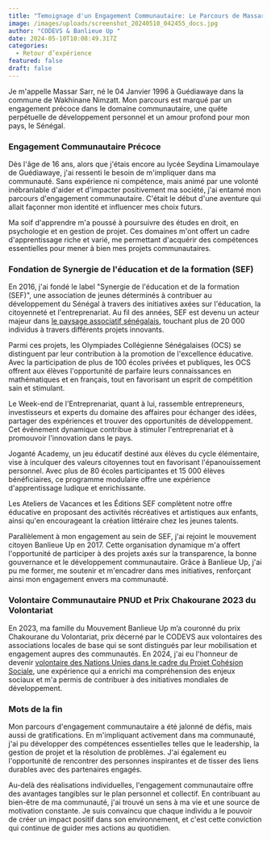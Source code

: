 ```yaml
---
title: "Temoignage d'un Engagement Communautaire: Le Parcours de Massar Sarr"
image: /images/uploads/screenshot_20240510_042455_docs.jpg
author: "CODEVS & Banlieue Up "
date: 2024-05-10T10:08:49.317Z
categories:
  - Retour d’expérience
featured: false
draft: false
---
```

Je m'appelle Massar Sarr, né le 04 Janvier 1996 à Guédiawaye dans la commune de Wakhinane Nimzatt. Mon parcours est marqué par un engagement précoce dans le domaine communautaire, une quête perpétuelle de développement personnel et un amour profond pour mon pays, le Sénégal.

### Engagement Communautaire Précoce 
Dès l'âge de 16 ans, alors que j'étais encore au lycée Seydina Limamoulaye de Guédiawaye, j'ai ressenti le besoin de m'impliquer dans ma communauté. Sans expérience ni compétence, mais animé par une volonté inébranlable d'aider et d'impacter positivement ma société, j'ai entamé mon parcours d'engagement communautaire. C'était le début d'une aventure qui allait façonner mon identité et influencer mes choix futurs.

Ma soif d'apprendre m'a poussé à poursuivre des études en droit, en psychologie et en gestion de projet. Ces domaines m'ont offert un cadre d'apprentissage riche et varié, me permettant d'acquérir des compétences essentielles pour mener à bien mes projets communautaires.

### Fondation de Synergie de l'éducation et de la formation (SEF)
En 2016, j'ai fondé le label "Synergie de l'éducation et de la formation (SEF)", une association de jeunes déterminés à contribuer au développement du Sénégal à travers des initiatives axées sur l'éducation, la citoyenneté et l'entreprenariat. Au fil des années, SEF est devenu un acteur majeur dans [le paysage associatif sénégalais](https://codevsn.org/associations/), touchant plus de 20 000 individus à travers différents projets innovants.

Parmi ces projets, les Olympiades Collégienne Sénégalaises (OCS) se distinguent par leur contribution à la promotion de l'excellence éducative. Avec la participation de plus de 100 écoles privées et publiques, les OCS offrent aux élèves l'opportunité de parfaire leurs connaissances en mathématiques et en français, tout en favorisant un esprit de compétition sain et stimulant.

Le Week-end de l'Entreprenariat, quant à lui, rassemble entrepreneurs, investisseurs et experts du domaine des affaires pour échanger des idées, partager des expériences et trouver des opportunités de développement. Cet événement dynamique contribue à stimuler l'entreprenariat et à promouvoir l'innovation dans le pays.

Joganté Academy, un jeu éducatif destiné aux élèves du cycle élémentaire, vise à inculquer des valeurs citoyennes tout en favorisant l'épanouissement personnel. Avec plus de 80 écoles participantes et 15 000 élèves bénéficiaires, ce programme modulaire offre une expérience d'apprentissage ludique et enrichissante.

Les Ateliers de Vacances et les Éditions SEF complètent notre offre éducative en proposant des activités récréatives et artistiques aux enfants, ainsi qu'en encourageant la création littéraire chez les jeunes talents.

Parallèlement à mon engagement au sein de SEF, j'ai rejoint le mouvement citoyen Banlieue Up en 2017. Cette organisation dynamique m'a offert l'opportunité de participer à des projets axés sur la transparence, la bonne gouvernance et le développement communautaire. Grâce à Banlieue Up, j'ai pu me former, me soutenir et m'encadrer dans mes initiatives, renforçant ainsi mon engagement envers ma communauté.
### Volontaire Communautaire PNUD et Prix Chakourane 2023 du Volontariat 
En 2023, ma famille du Mouvement Banlieue Up m’a couronné du prix Chakourane du Volontariat, prix décerné par le CODEVS aux volontaires des associations locales de base qui se sont distingués par leur mobilisation et engagement aupres des communautés. En  2024, j'ai eu l'honneur de devenir [volontaire des Nations Unies dans le cadre du Projet Cohésion Sociale](https://codevsn.org/actualites/lessence-des-volontaires-communautaires-facteur-de-coh%C3%A9sion-sociale-et-de-la-paix-au-s%C3%A9n%C3%A9gal/), une expérience qui a enrichi ma compréhension des enjeux sociaux et m'a permis de contribuer à des initiatives mondiales de développement.

### Mots de la fin
Mon parcours d'engagement communautaire a été jalonné de défis, mais aussi de gratifications. En m'impliquant activement dans ma communauté, j'ai pu développer des compétences essentielles telles que le leadership, la gestion de projet et la résolution de problèmes. J'ai également eu l'opportunité de rencontrer des personnes inspirantes et de tisser des liens durables avec des partenaires engagés.

Au-delà des réalisations individuelles, l'engagement communautaire offre des avantages tangibles sur le plan personnel et collectif. En contribuant au bien-être de ma communauté, j'ai trouvé un sens à ma vie et une source de motivation constante. Je suis convaincu que chaque individu a le pouvoir de créer un impact positif dans son environnement, et c'est cette conviction qui continue de guider mes actions au quotidien.